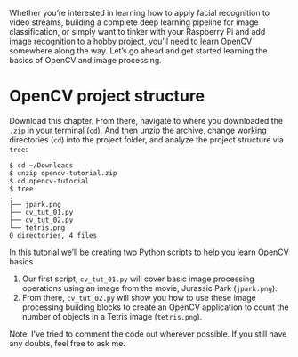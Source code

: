 Whether you’re interested in learning how to apply facial recognition to video streams, building a complete deep learning pipeline for image classification, or simply want to tinker with your Raspberry Pi and add image recognition to a hobby project, you’ll need to learn OpenCV somewhere along the way.
Let’s go ahead and get started learning the basics of OpenCV and image processing.

# OpenCV project structure

Download this chapter. From there, navigate to where you downloaded the ```.zip``` in your terminal (```cd```). And then unzip the archive, change working directories (```cd```) into the project folder, and analyze the project structure via ```tree```:
```
$ cd ~/Downloads
$ unzip opencv-tutorial.zip
$ cd opencv-tutorial
$ tree
.
├── jpark.png
├── cv_tut_01.py
├── cv_tut_02.py
└── tetris.png
0 directories, 4 files
```

In this tutorial we’ll be creating two Python scripts to help you learn OpenCV basics

 1. Our first script, ```cv_tut_01.py``` will cover basic image processing operations using an image from the movie, Jurassic Park (```jpark.png```).
 2. From there, ```cv_tut_02.py``` will show you how to use these image processing building blocks to create an OpenCV application to count the number of objects in a Tetris image (```tetris.png```).

Note:
I've tried to comment the code out wherever possible. If you still have any doubts, feel free to ask me.

